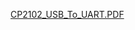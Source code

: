 [CP2102_USB_To_UART.PDF](https://github.com/user-attachments/files/19452955/Job_File_CP2102_USB_To_UART.PDF)
